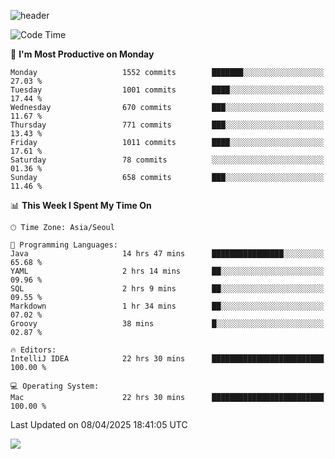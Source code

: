 ![header](https://capsule-render.vercel.app/api?type=Egg&color=timeAuto&height=300&section=header&text=PoPo&fontSize=90&animation=fadeIn)

  <!--START_SECTION:waka-->
![Code Time](http://img.shields.io/badge/Code%20Time-2%2C619%20hrs%2010%20mins-blue)

📅 **I'm Most Productive on Monday** 

```text
Monday                   1552 commits        ███████░░░░░░░░░░░░░░░░░░   27.03 % 
Tuesday                  1001 commits        ████░░░░░░░░░░░░░░░░░░░░░   17.44 % 
Wednesday                670 commits         ███░░░░░░░░░░░░░░░░░░░░░░   11.67 % 
Thursday                 771 commits         ███░░░░░░░░░░░░░░░░░░░░░░   13.43 % 
Friday                   1011 commits        ████░░░░░░░░░░░░░░░░░░░░░   17.61 % 
Saturday                 78 commits          ░░░░░░░░░░░░░░░░░░░░░░░░░   01.36 % 
Sunday                   658 commits         ███░░░░░░░░░░░░░░░░░░░░░░   11.46 % 
```


📊 **This Week I Spent My Time On** 

```text
🕑︎ Time Zone: Asia/Seoul

💬 Programming Languages: 
Java                     14 hrs 47 mins      ████████████████░░░░░░░░░   65.68 % 
YAML                     2 hrs 14 mins       ██░░░░░░░░░░░░░░░░░░░░░░░   09.96 % 
SQL                      2 hrs 9 mins        ██░░░░░░░░░░░░░░░░░░░░░░░   09.55 % 
Markdown                 1 hr 34 mins        ██░░░░░░░░░░░░░░░░░░░░░░░   07.02 % 
Groovy                   38 mins             █░░░░░░░░░░░░░░░░░░░░░░░░   02.87 % 

🔥 Editors: 
IntelliJ IDEA            22 hrs 30 mins      █████████████████████████   100.00 % 

💻 Operating System: 
Mac                      22 hrs 30 mins      █████████████████████████   100.00 % 
```


 Last Updated on 08/04/2025 18:41:05 UTC
<!--END_SECTION:waka-->



<img src="https://capsule-render.vercel.app/api?type=Egg&color=timeAuto&height=300&section=footer&text=PoPo&fontSize=90&animation=fadeIn&reversal=true" />

